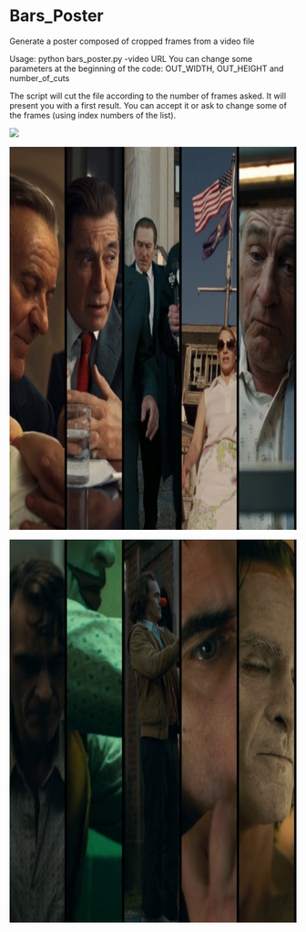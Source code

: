 # Bars_Poster
Generate a poster composed of cropped frames from a video file


Usage: python bars_poster.py -video URL
You can change some parameters at the beginning of the code: OUT_WIDTH, OUT_HEIGHT and number_of_cuts 

The script will cut the file according to the number of frames asked. It will present you with a first result. You can accept it or ask to change some of the frames (using index numbers of the list).

![](test.gif)

![](Irishman.jpg)

![](Joker.jpg)
